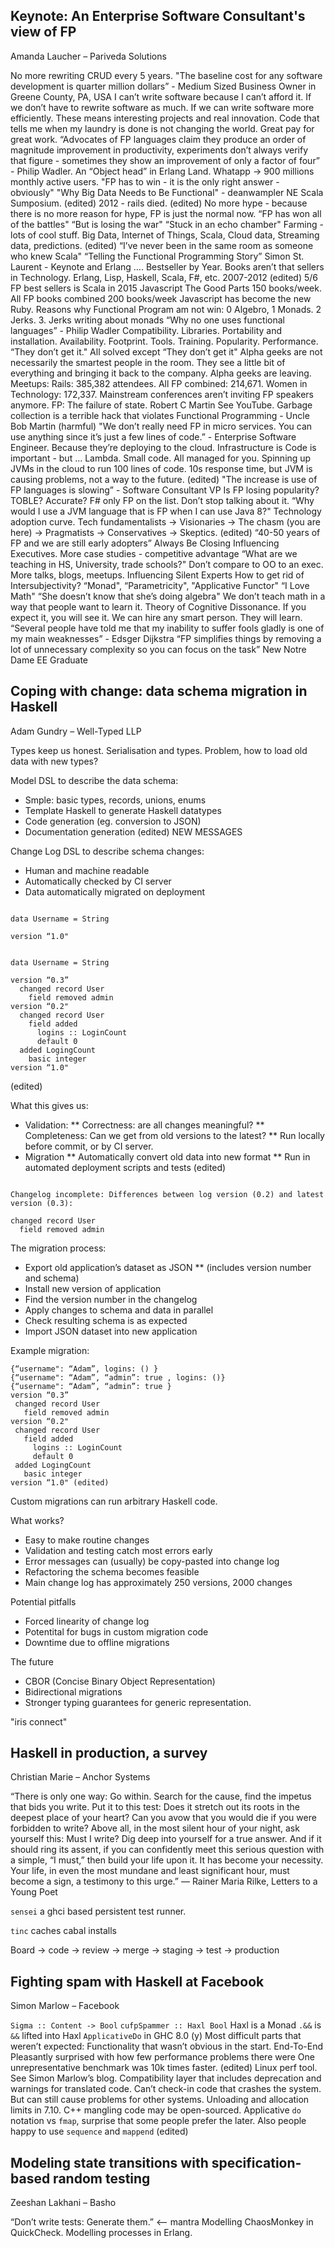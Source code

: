 ## Keynote: An Enterprise Software Consultant's view of FP
Amanda Laucher – Pariveda Solutions

No more rewriting CRUD every 5 years.
"The baseline cost for any software development is quarter million dollars” - Medium Sized Business Owner in Greene County, PA, USA
I can’t write software because I can’t afford it.
If we don’t have to rewrite software as much.  If we can write software more efficiently.
These means interesting projects and real innovation.
Code that tells me when my laundry is done is not changing the world.
Great pay for great work.
“Advocates of FP languages claim they produce an order of magnitude improvement in productivity, experiments don’t always verify that figure - sometimes they show an improvement of only a factor of four” - Philip Wadler.
An “Object head” in Erlang Land.
Whatapp -> 900 millions monthly active users.
"FP has to win - it is the only right answer - obviously"
"Why Big Data Needs to Be Functional" - deanwampler NE Scala Sumposium. (edited)
2012 - rails died. (edited)
No more hype - because there is no more reason for hype, FP is just the normal now.
“FP has won all of the battles"
“But is losing the war"
“Stuck in an echo chamber"
Farming - lots of cool stuff.  Big Data, Internet of Things, Scala, Cloud data, Streaming data, predictions. (edited)
“I’ve never been in the same room as someone who knew Scala"
“Telling the Functional Programming Story” Simon St. Laurent - Keynote and Erlang ….
Bestseller by Year.
Books aren’t that sellers in Technology.
Erlang, Lisp, Haskell, Scala, F#, etc. 2007-2012 (edited)
5/6 FP best sellers is Scala in 2015
Javascript The Good Parts 150 books/week.
All FP books combined 200 books/week
Javascript has become the new Ruby.
Reasons why Functional Program am not win:
0 Algebro, 1 Monads. 2 Jerks. 3. Jerks writing about monads
“Why no one uses functional languages” - Philip Wadler
Compatibility. Libraries. Portability and installation. Availability. Footprint. Tools. Training. Popularity. Performance. “They don’t get it."
All solved except “They don’t get it"
Alpha geeks are not necessarily the smartest people in the room.
They see a little bit of everything and bringing it back to the company.
Alpha geeks are leaving.
Meetups: Rails: 385,382 attendees.  All FP combined: 214,671.  Women in Technology: 172,337.
Mainstream conferences aren’t inviting FP speakers anymore.
FP: The failure of state.  Robert C Martin
See YouTube.
Garbage collection is a terrible hack that violates Functional Programming - Uncle Bob Martin (harmful)
"We don’t really need FP in micro services.  You can use anything since it’s just a few lines of code.” - Enterprise Software Engineer.
Because they’re deploying to the cloud.
Infrastructure is Code is important - but ...
Lambda.  Small code.  All managed for you.
Spinning up JVMs in the cloud to run 100 lines of code.
10s response time, but JVM is causing problems, not a way to the future. (edited)
"The increase is use of FP languages is slowing” - Software Consultant VP
Is FP losing popularity?
TOBLE? Accurate?
F# only FP on the list.
Don’t stop talking about it.
“Why would I use a JVM language that is FP when I can use Java 8?"
Technology adoption curve.
Tech fundamentalists -> Visionaries -> The chasm (you are here) -> Pragmatists -> Conservatives -> Skeptics. (edited)
“40-50 years of FP and we are still early adopters”
Always Be Closing
Influencing Executives.
More case studies - competitive advantage
“What are we teaching in HS, University, trade schools?"
Don’t compare to OO to an exec.
More talks, blogs, meetups.
Influencing Silent Experts
How to get rid of Intersubjectivity?  “Monad", “Parametricity", "Applicative Functor"
“I Love Math"
“She doesn’t know that she’s doing algebra"
We don’t teach math in a way that people want to learn it.
Theory of Cognitive Dissonance.  If you expect it, you will see it.
We can hire any smart person.  They will learn.
“Several people have told me that my inability to suffer fools gladly is one of my main weaknesses” - Edsger Dijkstra
“FP simplifies things by removing a lot of unnecessary complexity so you can focus on the task” New Notre Dame EE Graduate

## Coping with change: data schema migration in Haskell
Adam Gundry – Well-Typed LLP

Types keep us honest.
Serialisation and types.  Problem, how to load old data with new types?

Model DSL to describe the data schema:
* Smple: basic types, records, unions, enums
* Template Haskell to generate Haskell datatypes
* Code generation (eg. conversion to JSON)
* Documentation generation (edited)
NEW MESSAGES

Change Log DSL to describe schema changes:
* Human and machine readable
* Automatically checked by CI server
* Data automatically migrated on deployment

```data User = record { name :: Username, admin :: Bool }

data Username = String

version “1.0"
```

```data User = record { name :: Username, admin :: Bool, logins: LoginCount }

data Username = String

version “0.3”
  changed record User
    field removed admin
version “0.2"
  changed record User
    field added
      logins :: LoginCount
      default 0
  added LogingCount
    basic integer
version “1.0"
```
(edited)

What this gives us:
* Validation:
** Correctness: are all changes meaningful?
** Completeness: Can we get from old versions to the latest?
** Run locally before commit, or by CI server.
* Migration
** Automatically convert old data into new format
** Run in automated deployment scripts and tests (edited)

```Schema changelog validation failed:

Changelog incomplete: Differences between log version (0.2) and latest version (0.3):

changed record User
  field removed admin
```

The migration process:
* Export old application’s dataset as JSON
** (includes version number and schema)
* Install new version of application
* Find the version number in the changelog
* Apply changes to schema and data in parallel
* Check resulting schema is as expected
* Import JSON dataset into new application

Example migration:
```
{“username": “Adam”, logins: () }
{“username": “Adam”, “admin”: true , logins: ()}
{“username": “Adam”, “admin”: true }
version “0.3”
 changed record User
   field removed admin
version “0.2"
 changed record User
   field added
     logins :: LoginCount
     default 0
 added LogingCount
   basic integer
version “1.0" (edited)
```

Custom migrations can run arbitrary Haskell code.

What works?
* Easy to make routine changes
* Validation and testing catch most errors early
* Error messages can (usually) be copy-pasted into change log
* Refactoring the schema becomes feasible
* Main change log has approximately 250 versions, 2000 changes

Potential pitfalls
* Forced linearity of change log
* Potentital for bugs in custom migration code
* Downtime due to offline migrations

The future
* CBOR (Concise Binary Object Representation)
* Bidirectional migrations
* Stronger typing guarantees for generic representation.

"iris connect"


## Haskell in production, a survey
Christian Marie – Anchor Systems

“There is only one way: Go within. Search for the cause, find the impetus that bids you write. Put it to this test: Does it stretch out its roots in the deepest place of your heart? Can you avow that you would die if you were forbidden to write? Above all, in the most silent hour of your night, ask yourself this: Must I write? Dig deep into yourself for a true answer. And if it should ring its assent, if you can confidently meet this serious question with a simple, “I must,” then build your life upon it. It has become your necessity. Your life, in even the most mundane and least significant hour, must become a sign, a testimony to this urge.”
― Rainer Maria Rilke, Letters to a Young Poet

`sensei` a ghci based persistent test runner.

`tinc` caches cabal installs

Board -> code -> review -> merge -> staging -> test -> production

## Fighting spam with Haskell at Facebook
Simon Marlow – Facebook

`Sigma :: Content -> Bool`
`cufpSpammer :: Haxl Bool`
Haxl is a Monad
`.&&` is `&&` lifted into Haxl
`ApplicativeDo` in GHC 8.0 (y)
Most difficult parts that weren’t expected: Functionality that wasn’t obvious in the start.
End-To-End
Pleasantly surprised with how few performance problems there were
One unrepresentative benchmark  was 10k times faster. (edited)
Linux perf tool.  See Simon Marlow’s blog.
Compatibility layer that includes deprecation and warnings for translated code.
Can’t check-in code that crashes the system.
But can still cause problems for other systems.
Unloading and allocation limits in 7.10.
C++ mangling code may be open-sourced.
Applicative `do` notation vs `fmap`, surprise that some people prefer the later.  Also people happy to use `sequence` and `mappend` (edited)

## Modeling state transitions with specification-based random testing
Zeeshan Lakhani – Basho

“Don’t write tests: Generate them.” <-- mantra
Modelling ChaosMonkey in QuickCheck.
Modelling processes in Erlang.
